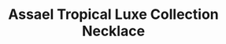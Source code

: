 ---
title: Assael Tropical Luxe Collection Necklace
description: This vibrant necklace composed of lushly hued gemstones is a spectacular way to make the grandest of entrances.
specs: '13.8 - 8.0mm Multicolored South Sea Cultured Pearls with 9.68 carats of White Diamonds, 51.89 carats of Multicolored Sapphires and 6.261 carats of Tsavorite Garnets, set in 18K White Gold.'
images:
  - image_path: /uploads/assael-tropical-luxe-collection-necklace.png
_category:
order_number: 33
categories:
  - necklaces
---